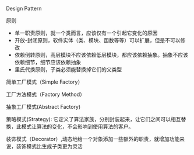 Design Pattern

原则
- 单一职责原则，就一个类而言，应该仅有一个引起它变化的原因
- 开放-封闭原则，软件实体（类、模块、函数等等）可以扩展，但是不可以修改
- 依赖倒转原则，高层模块不应该依赖低层模块，都应该依赖抽象。抽象不应该依赖细节，细节应该依赖抽象
- 里氏代换原则，子类必须能替换掉它们的父类型

简单工厂模式（Simple Factory）

工厂方法模式（Factory Method）

抽象工厂模式(Abstract Factory)

策略模式(Strategy): 它定义了算法家族，分别封装起来，让它们之间可以相互替换，此模式让算法的变化，不会影响到使用算法的客户。

装饰模式（Decorator）,动态地给一个对象添加一些额外的职责，就增加功能来说，装饰模式比生成子类更为灵活